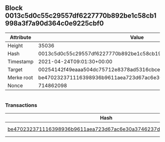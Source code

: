 ## Block 0013c5d0c55c29557df6227770b892be1c58cb1998a3f7a90d364c0e9225cbf0

Attribute | Value
--- | ---
Height | 35036
Hash | 0013c5d0c55c29557df6227770b892be1c58cb1998a3f7a90d364c0e9225cbf0
Timestamp | 2021-04-24T09:01:30+00:00
Target | 00254142f49eaaa504dc75712e8378ad5316cbcead634704b3734b6271167cc4
Merke root | be470232371116398936b9611aea723d67ac6e30a3746237de4b0698bfea2054
Nonce | 714862098

```

```

### Transactions

Hash | Amount
--- | ---
[be470232371116398936b9611aea723d67ac6e30a3746237de4b0698bfea2054](be470232371116398936b9611aea723d67ac6e30a3746237de4b0698bfea2054.md) | 10.00000000 SKEPTI 
